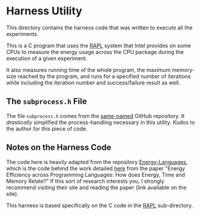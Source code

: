 # Harness Utility

This directory contains the harness code that was written to execute all the
experiments.

This is a C program that uses the
[RAPL](https://en.wikipedia.org/wiki/Running_average_power_limit) system that
Intel provides on some CPUs to measure the energy usage across the CPU package
during the execution of a given experiment.

It also measures running time of the whole program, the maximum memory-size
reached by the program, and runs for a specified number of iterations while
including the iteration number and success/failure result as well.

## The `subprocess.h` File

The file `subprocess.h` comes from the
[same-named](https://github.com/sheredom/subprocess.h) GitHub repository. It
_drastically_ simplified the process-handling necessary in this utility. Kudos
to the author for this piece of code.

## Notes on the Harness Code

The code here is heavily adapted from the repository
[Energy-Languages](https://github.com/greensoftwarelab/Energy-Languages), which
is the code behind the work detailed
[here](https://sites.google.com/view/energy-efficiency-languages) from the
paper "Energy Efficiency across Programming Languages: How does Energy, Time
and Memory Relate?" If this sort of research interests you, I strongly
recommend visiting their site and reading the paper (link available on the
site).

This harness is based specifically on the C code in the
[RAPL](https://github.com/greensoftwarelab/Energy-Languages/tree/master/RAPL)
sub-directory.
